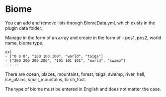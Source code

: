 # Biome
You can add and remove lists through BiomeData.yml, which exists in the plugin data folder.

Manage in the form of an array and create in the form of - pos1, pos2, world name, biome type.
```
ex)
- ["0 0 0", "100 100 100", "world", "taiga"]
- ["200 200 200 200", "101 101 101", "world", "swamp"]
- ····
```

There are ocean, places, mountains, forest, taiga, swamp, river, hell, ice_plains, small_mountains, birch_fost.

The type of biome must be entered in English and does not matter the case.
